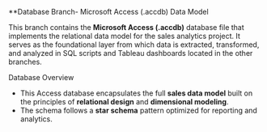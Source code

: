 **Database Branch- Microsoft Access (.accdb) Data Model

This branch contains the **Microsoft Access (.accdb)** database file that implements the relational data model for the sales analytics project.
It serves as the foundational layer from which data is extracted, transformed, and analyzed in SQL scripts and Tableau dashboards located in the other branches.

Database Overview
- This Access database encapsulates the full **sales data model** built on the principles of **relational design** and **dimensional modeling**.
- The schema follows a **star schema** pattern optimized for reporting and analytics.
